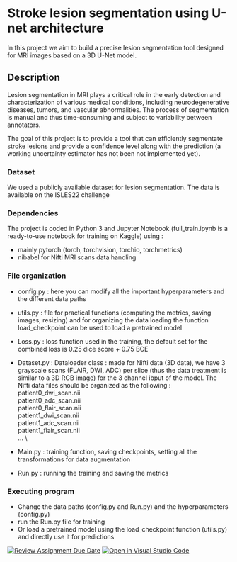 # Stroke lesion segmentation using U-net architecture

In this project we aim to build a precise lesion segmentation tool designed for MRI images based on a 3D U-Net model.

## Description

Lesion segmentation in MRI plays a critical role in the early detection and characterization of various medical conditions, including neurodegenerative diseases, tumors, and vascular abnormalities. The process of segmentation is manual and thus time-consuming and subject to variability between annotators. 

The goal of this project is to provide a tool that can efficiently segmentate stroke lesions and provide a confidence level along with the prediction (a working uncertainty estimator has not been not implemented yet).

### Dataset

We used a publicly available dataset for lesion segmentation. The data is available on the ISLES22 challenge 

### Dependencies

The project is coded in Python 3 and Jupyter Notebook (full_train.ipynb is a ready-to-use notebook for training on Kaggle) using :
- mainly pytorch (torch, torchvision, torchio, torchmetrics)
- nibabel for Nifti MRI scans data handling

### File organization

- config.py : here you can modify all the important hyperparameters and the different data paths

- utils.py : file for practical functions (computing the metrics, saving images, resizing) and for organizing the data loading
the function load_checkpoint can be used to load a pretrained model

- Loss.py :  loss function used in the training, the default set for the combined loss is 0.25 dice score + 0.75 BCE

- Dataset.py : Dataloader class : made for Nifti data (3D data), we have 3 grayscale scans (FLAIR, DWI, ADC) per slice (thus the data treatment is similar to a 3D RGB image) for the 3 channel ibput of the model. The Nifti data files should be organized as the following : \
      patient0_dwi_scan.nii \
      patient0_adc_scan.nii  \
      patient0_flair_scan.nii  \
      patient1_dwi_scan.nii  \
      patient1_adc_scan.nii  \
      patient1_flair_scan.nii  \
      ... \
      

- Main.py : training function, saving checkpoints, setting all the transformations for data augmentation

- Run.py : running the training and saving the metrics

### Executing program

- Change the data paths (config.py and Run.py) and the hyperparameters (config.py)
- run the Run.py file for training
- Or load a pretrained model using the load_checkpoint function (utils.py) and directly use it for predictions





[![Review Assignment Due Date](https://classroom.github.com/assets/deadline-readme-button-24ddc0f5d75046c5622901739e7c5dd533143b0c8e959d652212380cedb1ea36.svg)](https://classroom.github.com/a/fEFF99tU)
[![Open in Visual Studio Code](https://classroom.github.com/assets/open-in-vscode-718a45dd9cf7e7f842a935f5ebbe5719a5e09af4491e668f4dbf3b35d5cca122.svg)](https://classroom.github.com/online_ide?assignment_repo_id=12937603&assignment_repo_type=AssignmentRepo)
